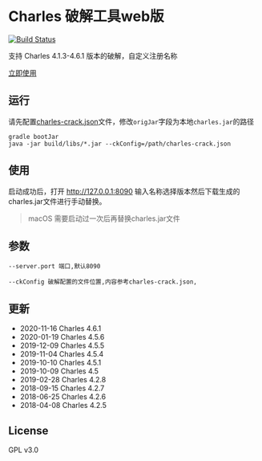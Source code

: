 # Charles 破解工具web版

[![Build Status](https://travis-ci.org/8enet/Charles-Crack.svg?branch=master)](https://travis-ci.org/8enet/Charles-Crack)

支持 Charles 4.1.3-4.6.1 版本的破解，自定义注册名称

[立即使用](https://www.zzzmode.com/mytools/charles/)


## 运行
请先配置[charles-crack.json](src/main/resources/charles-crack.json)文件，修改`origJar`字段为本地`charles.jar`的路径

```
gradle bootJar
java -jar build/libs/*.jar --ckConfig=/path/charles-crack.json

```

## 使用
启动成功后，打开 http://127.0.0.1:8090 输入名称选择版本然后下载生成的charles.jar文件进行手动替换。
> macOS 需要启动过一次后再替换charles.jar文件

## 参数

```
--server.port 端口,默认8090

--ckConfig 破解配置的文件位置,内容参考charles-crack.json,
``` 

## 更新
* 2020-11-16 Charles 4.6.1
* 2020-01-19 Charles 4.5.6
* 2019-12-09 Charles 4.5.5
* 2019-11-04 Charles 4.5.4
* 2019-10-10 Charles 4.5.1
* 2019-10-09 Charles 4.5
* 2019-02-28 Charles 4.2.8
* 2018-09-15 Charles 4.2.7
* 2018-06-25 Charles 4.2.6
* 2018-04-08 Charles 4.2.5

## License
GPL v3.0
